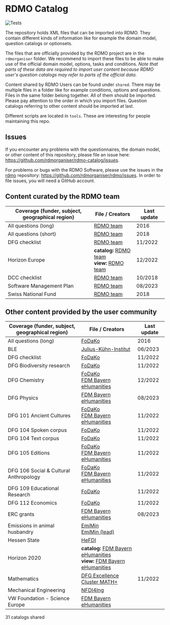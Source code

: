 # RDMO Catalog

![Tests](https://github.com/rdmorganiser/rdmo-catalog/actions/workflows/tests.yaml/badge.svg)

The repository holds XML files that can be imported into RDMO. They contain different kinds of information like for example the domain model, question catalogs or optionsets.

The files that are officially provided by the RDMO project are in the `rdmorganiser` folder. We recommend to import these files to be able to make use of the official domain model, options, tasks and conditions. *Note that parts of these data are required to import user content because RDMO user's question catalogs may refer to parts of the official data*.

Content shared by RDMO Users can be found under `shared`. There may be multiple files in a folder like for example conditions, options and questions. Files in the same folder belong together. All of them should be imported. Please pay attention to the order in which you import files. Question catalogs referring to other content should be imported at last.

Different scripts are located in `tools`. These are interesting for people maintaining this repo.

## Issues

If you encounter any problems with the questionnaires, the domain model, or other content of this repository, please file an issue here: https://github.com/rdmorganiser/rdmo-catalog/issues.

For problems or bugs with the RDMO Software, please use the issues in the [rdmo](https://github.com/rdmorganiser/rdmo) repository: https://github.com/rdmorganiser/rdmo/issues. In order to file issues, you will need a GitHub account.

## Content curated by the RDMO team

|Coverage (funder, subject, geographical region)|File / Creators            |Last update|
|-----------------------------------------------|---------------------------|-----------|
|All questions (long)    |[RDMO team](rdmorganiser/questions/rdmo.xml)          |2016   |
|All questions (short)   |[RDMO team](rdmorganiser/questions/fhpshort.xml)      |2018   |
|DFG checklist           |[RDMO team](rdmorganiser/questions/DFG-Checkliste.xml)|11/2022|
|Horizon Europe          |**catalog:** [RDMO team](rdmorganiser/questions/horizon-europe.xml)<br /> **view:** [RDMO team](rdmorganiser/views/horizon-europe.xml)|12/2022|
|DCC checklist           |[RDMO team](rdmorganiser/questions/dcc.xml)           |10/2018|
|Software Management Plan|[RDMO team](rdmorganiser/questions/SMP-Questions.xml) |08/2023|
|Swiss National Fund     |[RDMO team](rdmorganiser/questions/snf.xml)           |2018   |


## Other content provided by the user community

|Coverage (funder, subject, geographical region)|File / Creators         |Last update|
|-----------------------------------------------|------------------------|-----------|
|All questions (long)     |[FoDaKo](shared/fodako/all_5.xml)                 |2016   |
|BLE                      |[Julius-Kühn-Institut](shared/BLE_JKI/)           |06/2023|
|DFG checklist            |[FoDaKo](shared/fodako/dfg_5.xml)                 |11/2022|
|DFG Biodiversity research|[FoDaKo](shared/fodako/biodiversity_dfg_5.xml)    |11/2022|
|DFG Chemistry            |[FoDaKo](shared/fodako/chem_dfg_5.xml)<br /> [FDM Bayern eHumanities](shared/ub_fau_erlangen_nuernberg/dfg-chemie/dfg_Chemie.xml)|12/2022|
|DFG Physics              |[FDM Bayern eHumanities](shared/ub_fau_erlangen_nuernberg/dfg-physik/dfg_Physik.xml)                                             |08/2023|
|DFG 101 Ancient Cultures |[FoDaKo](shared/fodako/101_dfg_5.xml)<br /> [FDM Bayern eHumanities](shared/ub_fau_erlangen_nuernberg/dfg-alte-kulturen/dfg_alte_kulturen_fk101.xml)|11/2022|
|DFG 104 Spoken corpus    |[FoDaKo](shared/fodako/spokencorpus_dfg_5.xml)    |11/2022|
|DFG 104 Text corpus      |[FoDaKo](shared/fodako/textcorpus_dfg_5.xml)      |11/2022|
|DFG 105 Editions         |[FoDaKo](shared/fodako/edition_dfg_5.xml)<br /> [FDM Bayern eHumanities](shared/ub_fau_erlangen_nuernberg/dfg-editionen/dfg_editions.xml)|11/2022|
|DFG 106 Social & Cultural Anthropology|[FoDaKo](shared/fodako/106_dfg_5.xml)<br /> [FDM Bayern eHumanities](shared/ub_fau_erlangen_nuernberg/dfg-sozkulttheo/dfg_sozkulttheo_fk106.xml)|11/2022|
|DFG 109 Educational Research          |[FoDaKo](shared/fodako/109_dfg_5.xml)|11/2022|
|DFG 112 Economics |[FoDaKo](shared/fodako/112_dfg_5.xml)                    |11/2022|
|ERC grants        |[FDM Bayern eHumanities](shared/ub_fau_erlangen_nuernberg/erc-grants/erc.xml)|08/2023|
|Emissions in animal husbandry|[EmiMin](shared/EmiMin/publisso_terms4life_emiminV1_questions.xml)<br /> [EmiMin (lead)](shared/EmiMin/publisso_terms4life_emimin_lead_V1_questions.xml)||
|Hessen State      |[HeFDI](shared/HeFDI/4_hefdi_template_questions_1.4.xml) |       |
|Horizon 2020      |**catalog:** [FDM Bayern eHumanities](shared/ub_fau_erlangen_nuernberg/h2020-ehum/ehum_h2020_fragebogen.xml)<br /> **view:** [FDM Bayern eHumanities](shared/ub_fau_erlangen_nuernberg/h2020-ehum/views_h2020.xml)||
|Mathematics       |[DFG Excellence Cluster MATH+](shared/MATH+/mathplus_questions.xml)|11/2022|
|Mechanical Engineering        |[NFDI4Ing](shared/nfdi4ing/rdmo_mechanical_engineering/catalog_mb_20190124.xml)||
|VW Foundation - Science Europe|[FDM Bayern eHumanities](shared/ub_fau_erlangen_nuernberg/ScienceEurope_VW_Stiftung/catalog_VW_SE.xml)||

31 catalogs shared
